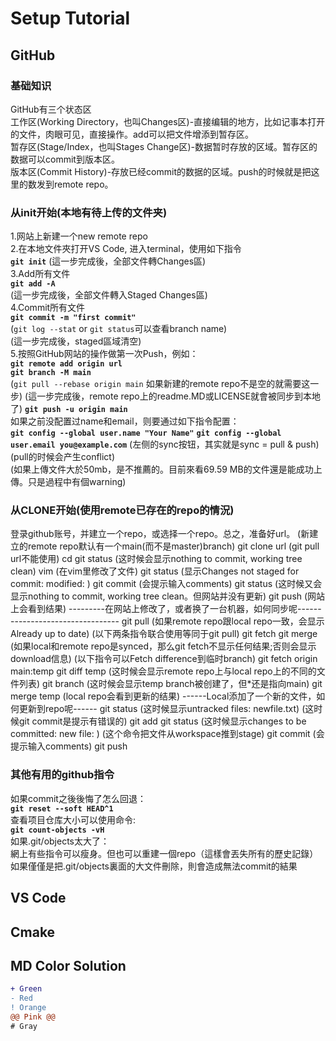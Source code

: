 # Setup Tutorial

## GitHub

### 基础知识
GitHub有三个状态区  
工作区(Working Directory，也叫Changes区)-直接编辑的地方，比如记事本打开的文件，肉眼可见，直接操作。add可以把文件增添到暂存区。  
暂存区(Stage/Index，也叫Stages Change区)-数据暂时存放的区域。暂存区的数据可以commit到版本区。  
版本区(Commit History)-存放已经commit的数据的区域。push的时候就是把这里的数发到remote repo。   

### 从init开始(本地有待上传的文件夹)  
1.网站上新建一个new remote repo  
2.在本地文件夾打开VS Code, 进入terminal，使用如下指令   
**`git init`**
(這一步完成後，全部文件轉Changes區)  
3.Add所有文件  
**`git add -A`**  
(這一步完成後，全部文件轉入Staged Changes區)  
4.Commit所有文件  
**`git commit -m "first commit"`**    
(`git log --stat` or `git status`可以查看branch name)  
(這一步完成後，staged區域清空)  
5.按照GitHub网站的操作做第一次Push，例如：  
**`git remote add origin url`**  
**`git branch -M main`**  
(`git pull --rebase origin main` 如果新建的remote repo不是空的就需要这一步)
(這一步完成後，remote repo上的readme.MD或LICENSE就會被同步到本地了)
**`git push -u origin main`**  
如果之前没配置过name和email，则要通过如下指令配置：  
**`git config --global user.name "Your Name"`**
**`git config --global user.email you@example.com`**
(左侧的sync按钮，其实就是sync = pull & push)  
(pull的时候会产生conflict)   
(如果上傳文件大於50mb，是不推薦的。目前來看69.59 MB的文件還是能成功上傳。只是過程中有個warning)  

### 从CLONE开始(使用remote已存在的repo的情況)
登录github账号，并建立一个repo，或选择一个repo。总之，准备好url。
(新建立的remote repo默认有一个main(而不是master)branch)
git clone url
(git pull url不能使用)
cd <folder>
git status
(这时候会显示nothing to commit, working tree clean)
vim <filename>
(在vim里修改了文件)
git status
(显示Changes not staged for commit: modified: <filename>)
git commit <filename>
(会提示输入comments)
git status
(这时候又会显示nothing to commit, working tree clean。但网站并没有更新)
git push
(网站上会看到结果)
---------在网站上修改了，或者换了一台机器，如何同步呢---------------------------------
git pull
(如果remote repo跟local repo一致，会显示Already up to date)
(以下两条指令联合使用等同于git pull)
git fetch
git merge
(如果local和remote repo是synced，那么git fetch不显示任何结果;否则会显示download信息)
(以下指令可以Fetch difference到临时branch)
git fetch origin main:temp
git diff temp
(这时候会显示remote repo上与local repo上的不同的文件列表)
git branch
(这时候会显示temp branch被创建了，但*还是指向main)
git merge temp
(local repo会看到更新的结果)
------Local添加了一个新的文件，如何更新到repo呢------
git status
(这时候显示untracked files: newfile.txt)
(这时候git commit是提示有错误的)
git add <filename>
git status
(这时候显示changes to be committed: new file: <filename>)
(这个命令把文件从workspace推到stage)
git commit
(会提示输入comments)
git push

### 其他有用的github指令
如果commit之後後悔了怎么回退：  
**`git reset --soft HEAD^1`**  
查看项目仓库大小可以使用命令:  
**`git count-objects -vH`**   
如果.git/objects太大了：  
網上有些指令可以瘦身。但也可以重建一個repo（這樣會丟失所有的歷史記錄）  
如果僅僅是把.git/objects裏面的大文件刪除，則會造成無法commit的結果  


## VS Code

## Cmake



## MD Color Solution
```diff
+ Green
- Red
! Orange
@@ Pink @@
# Gray
```
